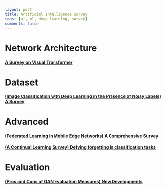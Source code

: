 ```yaml
---
layout: post    
title: Artificial Intelligence Survey      
tags: [ai, ml, deep learning, survey]    
comments: false  
--- 
```


# Network Architecture
#### [A Survey on Visual Transformer](https://jihyeonryu.github.io/2021-04-02-survey-paper1/)

# Dataset
#### [(Image Classification with Deep Learning in the Presence of Noisy Labels) A Survey](https://jihyeonryu.github.io/2021-06-16-survey-paper3/)   

# Advanced
#### [(Federated Learning in Mobile Edge Networks) A Comprehensive Survey](https://jihyeonryu.github.io/2021-04-21-survey-paper2/)
#### [(A Continual Learning Survey) Defying forgetting in classification tasks](https://jihyeonryu.github.io/2021-08-24-survey-paper4/)   

# Evaluation
#### [(Pros and Cons of GAN Evaluation Measures) New Developments](https://jihyeonryu.github.io/2022-11-18-survey-paper5/)   